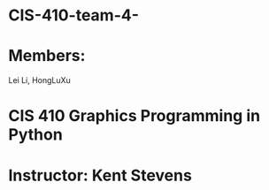 # CIS-410-team-4-
# Members:
Lei Li, HongLuXu

# CIS 410 Graphics Programming in Python

# Instructor: Kent Stevens
